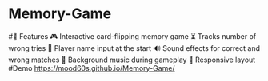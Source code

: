 # Memory-Game
#🚀 Features  🎮 Interactive card-flipping memory game  ⏳ Tracks number of wrong tries  👤 Player name input at the start  🔊 Sound effects for correct and wrong matches  🎵 Background music during gameplay  📱 Responsive layout
#Demo
https://mood60s.github.io/Memory-Game/
